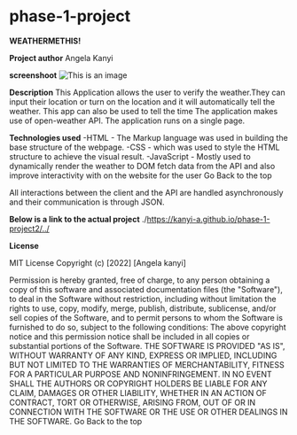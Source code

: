 # phase-1-project
**WEATHERMETHIS!**

**Project author**
Angela Kanyi

**screenshoot**
![This is an image](https://lh3.googleusercontent.com/7lys31hgASFrRjPcbIrjz-UzKN8rwCtFeursEjVcUNhGtVWFlKRKu5R6rqdoKIKPcTKPmw6m8M1TSOabRRwylJG0iTqPL30TvK2rw5bVDvdc7BnRQTDwni5xV-F1xMm4BI1QpM53gC9XiuRbYJO_TQmqK-2aAASR05ovyRtqHZZJwbgEHTaHgoGl26zi0qVROsWu4-CHeJ-4IYSR1oS9OS0zZab1d3i4o7ZfCFPPWmC0CsyST9N1LuFhresEl1KQuJo1uddlF0Bkcv12YpSoIuwcGZL-Y1acJINcFAKEO4kRAUPX7cz8sW7_tzu0iE6IQ1-P_yjK7Yc8ATL7C2kZRNyf7waCUKHZDBK2WIwehWKNH40i9HR-uXSpiOq6_0OwfLkJ6r-MG3mUR4Z-VZM-qWhwKMRrRxY_SRxIZMdf3dTvq9h3GOC1Bh_ruqL078eEb-lsj9NEGBrv8o_6sJQPPv785MhB_RV0v9tnHs9ppGKVrhmcm3AhVfz4zXSAT5GvDRRNWvv_OtFAghwdV99vGm7C62S3aMQ6MwGwCLITvX3BwCUst8QbHoEL0PuupS9pZZTruBftvRZSdxqtcqexV9GD0GhqCvh7EE_uBdHDkxvKwC_iEp2jPTooKQtTVGaO0k4aKmj5B59M7LN6DKBozqX19Ji00grIxW5Y6Msf4EE2NTnbqbcFFF-iF3v8iY2Xj_7XHCYDi_B6g4wQBt-FCcGKiqocPHCn4ufdirlDiaW0hzEv5a-ruPAC7Q=w1743-h980-no?authuser=0())

**Description**
This Application allows the user to verify the weather.They can input their location or turn on the location and it will automatically tell the weather.
This app can also be used to tell the time
The application makes use of open-weather API.
The application runs on a single page.

**Technologies used**
-HTML - The Markup language was used in building the base structure of the webpage.
-CSS - which was used to style the HTML structure to achieve the visual result.
-JavaScript - Mostly used to dynamically render the weather to DOM fetch data from the API and also improve interactivity with on the website for the user
 Go Back to the top

 All interactions between the client and the API are handled asynchronously and their communication is through JSON.

**Below is a link to the actual project**
./https://kanyi-a.github.io/phase-1-project2/../

**License**

MIT License Copyright (c) [2022] [Angela kanyi]

Permission is hereby granted, free of charge, to any person obtaining a copy of this software and associated documentation files (the "Software"), to deal in the Software without restriction, including without limitation the rights to use, copy, modify, merge, publish, distribute, sublicense, and/or sell copies of the Software, and to permit persons to whom the Software is furnished to do so, subject to the following conditions: The above copyright notice and this permission notice shall be included in all copies or substantial portions of the Software. THE SOFTWARE IS PROVIDED "AS IS", WITHOUT WARRANTY OF ANY KIND, EXPRESS OR IMPLIED, INCLUDING BUT NOT LIMITED TO THE WARRANTIES OF MERCHANTABILITY, FITNESS FOR A PARTICULAR PURPOSE AND NONINFRINGEMENT. IN NO EVENT SHALL THE AUTHORS OR COPYRIGHT HOLDERS BE LIABLE FOR ANY CLAIM, DAMAGES OR OTHER LIABILITY, WHETHER IN AN ACTION OF CONTRACT, TORT OR OTHERWISE, ARISING FROM, OUT OF OR IN CONNECTION WITH THE SOFTWARE OR THE USE OR OTHER DEALINGS IN THE SOFTWARE. Go Back to the top


